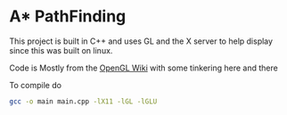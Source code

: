 # A* PathFinding 
This project is built in C++ and uses GL and the X server to help display since this was built on linux.

Code is Mostly from the [OpenGL Wiki](https://www.khronos.org/opengl/wiki/Programming_OpenGL_in_Linux:_GLX_and_Xlib)
with some tinkering here and there

To compile do
```sh
gcc -o main main.cpp -lX11 -lGL -lGLU
```